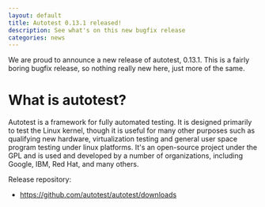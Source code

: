 ```yaml
---
layout: default
title: Autotest 0.13.1 released!
description: See what's on this new bugfix release
categories: news
---
```


<p>
We are proud to announce a new release of autotest, 0.13.1. This is a 
fairly boring bugfix release, so nothing really new here, just more of 
the same.
</p>

<h1>What is autotest?</h1>

<p>
Autotest is a framework for fully automated testing. It is designed
primarily to test the Linux kernel, though it is useful for many other
purposes such as qualifying new hardware, virtualization testing and
general user space program testing under linux platforms. It's an
open-source project under the GPL and is used and developed by a number
of organizations, including Google, IBM, Red Hat, and many others.
</p>

Release repository:

<ul>
<li><a href="https://github.com/autotest/autotest/downloads">https://github.com/autotest/autotest/downloads</a></li>
</ul>
